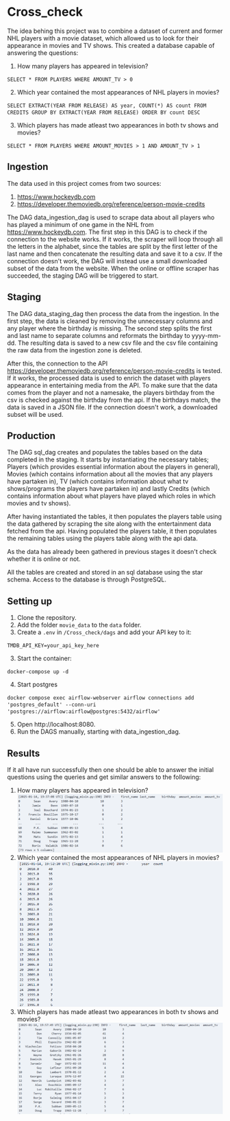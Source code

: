 # Cross_check
The idea behing this project was to combine a dataset of current and former NHL players with a movie dataset, which allowed us to look for their appearance in movies and TV shows. This created a database capable of answering the questions:
1. How many players has appeared in television?
```
SELECT * FROM PLAYERS WHERE AMOUNT_TV > 0
```
2. Which year contained the most appearances of NHL players in movies?
```
SELECT EXTRACT(YEAR FROM RELEASE) AS year, COUNT(*) AS count FROM CREDITS GROUP BY EXTRACT(YEAR FROM RELEASE) ORDER BY count DESC
```
3. Which players has made atleast two appearances in both tv shows and movies?
```
SELECT * FROM PLAYERS WHERE AMOUNT_MOVIES > 1 AND AMOUNT_TV > 1
```


## Ingestion
The data used in this project comes from two sources:

1. https://www.hockeydb.com
2. https://developer.themoviedb.org/reference/person-movie-credits

The DAG data_ingestion_dag is used to scrape data about all players who has played a minimum of one game in the NHL from https://www.hockeydb.com. The first step in this DAG is to check if the connection to the website works. If it works, the scraper will loop through all the letters in the alphabet, since the tables are split by the first letter of the last name and then concatenate the resulting data and save it to a csv. If the connection doesn't work, the DAG will instead use a small downloaded subset of the data from the website. When the online or offline scraper has succeeded, the staging DAG will be triggered to start.

## Staging
The DAG data_staging_dag then process the data from the ingestion. In the first step, the data is cleaned by removing the unnecessary columns and any player where the birthday is missing. The second step splits the first and last name to separate columns and reformats the birthday to yyyy-mm-dd. The resulting data is saved to a new csv file and the csv file containing the raw data from the ingestion zone is deleted.

After this, the connection to the API https://developer.themoviedb.org/reference/person-movie-credits is tested. If it works, the processed data is used to enrich the dataset with players appearance in entertaining media from the API. To make sure that the data comes from the player and not a namesake, the players birthday from the csv is checked against the birthday from the api. If the birthdays match, the data is saved in a JSON file. If the connection doesn't work, a downloaded subset will be used.

## Production
The DAG sql_dag creates and populates the tables based on the data completed in the staging. It starts by instantiating the necessary tables; Players (which provides essential information about the players in general), Movies (which contains information about all the movies that any players have partaken in), TV (which contains information about what tv shows/programs the players have partaken in) and lastly Credits (which contains information about what players have played which roles in which movies and tv shows). 

After having instantiated the tables, it then populates the players table using the data gathered by scraping the site along with the entertainment data fetched from the api. Having populated the players table, it then populates the remaining tables using the players table along with the api data. 

As the data has already been gathered in previous stages it doesn't check whether it is online or not. 

All the tables are created and stored in an sql database using the star schema. Access to the database is through PostgreSQL.


## Setting up
1. Clone the repository.
2. Add the folder `movie_data` to the `data` folder.
3. Create a `.env` in `/Cross_check/dags` and add your API key to it:
```
TMDB_API_KEY=your_api_key_here
```
3. Start the container:
```
docker-compose up -d
```
4. Start postgres
```
docker compose exec airflow-webserver airflow connections add 'postgres_default' --conn-uri 'postgres://airflow:airflow@postgres:5432/airflow'
```
5. Open http://localhost:8080.
6. Run the DAGS manually, starting with data_ingestion_dag.


## Results
If it all have run successfully then one should be able to answer the initial questions using the queries and get similar answers to the following: 
1. How many players has appeared in television?
![alt text](https://github.com/S203932/Cross_check/blob/3e57b4dbab21f9c6a9a060776dd77018087a8c59/Images/Amount_in_tv.png)
2. Which year contained the most appearances of NHL players in movies?
![alt text](https://github.com/S203932/Cross_check/blob/3e57b4dbab21f9c6a9a060776dd77018087a8c59/Images/Years_most_apperances_movies.png)
3. Which players has made atleast two appearances in both tv shows and movies?
![alt text](https://github.com/S203932/Cross_check/blob/3e57b4dbab21f9c6a9a060776dd77018087a8c59/Images/Players_movies_tv_2.png)


